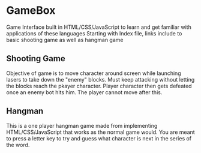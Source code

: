 # GameBox
Game Interface built in HTML/CSS/JavaScript to learn and get familiar with applications of these languages
Starting with Index file, links include to basic shooting game as well as hangman game

## Shooting Game
Objective of game is to move character around screen while launching lasers to take down the "enemy" blocks. Must keep attacking without letting the blocks reach the pkayer character. Player character then gets defeated once an enemy bot hits him. The player cannot move after this.

## Hangman
This is a one player hangman game made from implementing HTML/CSS/JavaScript that works as the normal game would. You are meant to press a letter key to try and guess what character is next in the series of the word.


